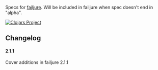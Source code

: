 Specs for [failjure](https://github.com/adambard/failjure). Will be included in
failjure when spec doesn't end in "alpha".

[![Clojars Project](https://img.shields.io/clojars/v/failjure-spec.svg)](https://clojars.org/failjure-spec)

## Changelog

#### 2.1.1

Cover additions in failjure 2.1.1
